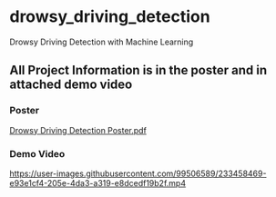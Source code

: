 # drowsy_driving_detection
Drowsy Driving Detection with Machine Learning
## All Project Information is in the poster and in attached demo video

### Poster
[Drowsy Driving Detection Poster.pdf](https://github.com/aadyachat/drowsy_driving_detection/files/11289458/Drowsy.Driving.Detection.Poster.pdf)

### Demo Video
https://user-images.githubusercontent.com/99506589/233458469-e93e1cf4-205e-4da3-a319-e8dcedf19b2f.mp4

